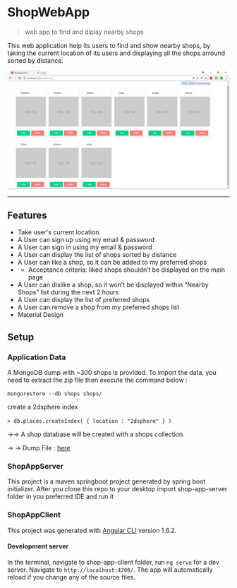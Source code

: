 # ShopWebApp

> web app to find and diplay nearby shops


This web application help its users to find and show nearby shops, by taking the current location of its users and displaying all the shops arround sorted by distance.

![ShopWebApp Preview](img.PNG)

---

## Features
- Take user's current location.
- A User can sign up using my email & password
- A User can sign in using my email & password
- A User can display the list of shops sorted by distance
- A User can like a shop, so it can be added to my preferred shops
- - Acceptance criteria: liked shops shouldn’t be displayed on the main page
- A User can dislike a shop, so it won’t be displayed within “Nearby Shops” list during the next 2 hours 
- A User can display the list of preferred shops
- A User can remove a shop from my preferred shops list
- Material Design



## Setup

### Application Data

A MongoDB dump with ~300 shops is provided. To import the data, you need to extract the zip file then execute the command below :
 
 
    mongorestore --db shops shops/

create a 2dsphere index 

`> db.places.createIndex( { location : "2dsphere" } )`


→→ A shop database will be created with a shops collection.

→ → Dump File : [here](dump-shops.zip)

### ShopAppServer

This project is a maven springboot project generated by spring boot initializer.
After you clone this repo to your desktop import shop-app-server folder in you preferred IDE and run it


### ShopAppClient

This project was generated with [Angular CLI](https://github.com/angular/angular-cli) version 1.6.2.

#### Development server

 In the terminal, navigate to shop-app-client folder, run `ng serve` for a dev server. Navigate to `http://localhost:4200/`. The app will automatically reload if you change any of the source files.
